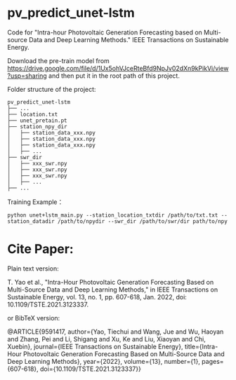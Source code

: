 # pv_predict_unet-lstm
Code for "Intra-hour Photovoltaic Generation Forecasting based on Multi-source Data and Deep Learning Methods." IEEE Transactions on Sustainable Energy.



Download the pre-train model from  https://drive.google.com/file/d/1Ux5ohVJceRteBfd9NpJv02dXn9kPikVi/view?usp=sharing and then put it in the root path of this project. 

Folder structure of the project:

```
pv_predict_unet-lstm
├── ...
├── location.txt
├── unet_pretain.pt
├── station_npy_dir
│   ├── station_data_xxx.npy
│   ├── station_data_xxx.npy
│   ├── station_data_xxx.npy
│   ├── ...
├── swr_dir
│   ├── xxx_swr.npy
│   ├── xxx_swr.npy
│   ├── xxx_swr.npy
│   ├── ...
├── ...
```

Training Example： 

	python unet+lstm_main.py --station_location_txtdir /path/to/txt.txt --station_datadir /path/to/npydir --swr_dir /path/to/swr/dir path/to/npy

# Cite Paper:

Plain text version:

T. Yao et al., "Intra-Hour Photovoltaic Generation Forecasting Based on Multi-Source Data and Deep Learning Methods," in IEEE Transactions on Sustainable Energy, vol. 13, no. 1, pp. 607-618, Jan. 2022, doi: 10.1109/TSTE.2021.3123337.

or BibTeX version:

@ARTICLE{9591417,  author={Yao, Tiechui and Wang, Jue and Wu, Haoyan and Zhang, Pei and Li, Shigang and Xu, Ke and Liu, Xiaoyan and Chi, Xuebin},  journal={IEEE Transactions on Sustainable Energy},   title={Intra-Hour Photovoltaic Generation Forecasting Based on Multi-Source Data and Deep Learning Methods},   year={2022},  volume={13},  number={1},  pages={607-618},  doi={10.1109/TSTE.2021.3123337}}

